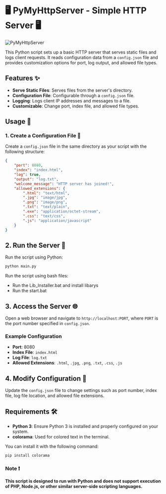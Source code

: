 # 🖥️ PyMyHttpServer - Simple HTTP Server 🖥️

![PyMyHttpServer](asset/main.png)

This Python script sets up a basic HTTP server that serves static files and logs client requests. It reads configuration data from a `config.json` file and provides customization options for port, log output, and allowed file types.

## Features ✨

- **Serve Static Files**: Serves files from the server's directory.
- **Configuration File**: Configurable through a `config.json` file.
- **Logging**: Logs client IP addresses and messages to a file.
- **Customizable**: Change port, index file, and allowed file types.

## Usage 🚀

### 1. Create a Configuration File 📄

Create a `config.json` file in the same directory as your script with the following structure:

```json
{
    "port": 8080,
    "index": "index.html",
    "log": true,
    "output": "log.txt",
    "welcome_message": "HTTP server has joined!",
    "allowed_extensions": {
        ".html": "text/html",
        ".jpg": "image/jpg",
        ".png": "image/png",
        ".txt": "text/plain",
        ".exe": "application/octet-stream",
        ".css": "text/css",
        ".js": "application/javascript"
    }
}
```
## 2. Run the Server 🚀

Run the script using Python:

```bash
python main.py
```

Run the script using bash files:
  - Run the Lib_Installer.bat and install libarys
  - Run the start.bat 

## 3. Access the Server 🌐

Open a web browser and navigate to `http://localhost:PORT`, where `PORT` is the port number specified in `config.json`.

### Example Configuration

- **Port**: 8080
- **Index File**: `index.html`
- **Log File**: `log.txt`
- **Allowed Extensions**: `.html`, `.jpg`, `.png`, `.txt`, `.css`, `.js`

## 4. Modify Configuration 🔄

Update the `config.json` file to change settings such as port number, index file, log file location, and allowed file extensions.

## Requirements 🛠️

- **Python 3**: Ensure Python 3 is installed and properly configured on your system.
- **colorama**: Used for colored text in the terminal.

You can install it with the following command:

```bash
pip install colorama
```

### Note ❗
**This script is designed to run with Python and does not support execution of PHP, Node.js, or other similar server-side scripting languages.**
